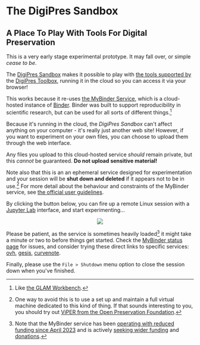 # The DigiPres Sandbox
## A Place To Play With Tools For Digital Preservation

<div class="warning">

This is a very early stage experimental prototype. It may fall over, or simple _cease to be_.

</div>

The [DigiPres Sandbox](https://github.com/digipres/sandbox) makes it possible to play with [the tools supported by](https://github.com/digipres/toolbox?tab=readme-ov-file#supported-tools) the [DigiPres Toolbox](https://github.com/digipres/toolbox), running it in the cloud so you can access it via your browser!

This works because it re-uses [the MyBinder Service](https://mybinder.org/), which is a cloud-hosted instance of [Binder](https://jupyter.org/binder). Binder was built to support reproducibility in scientific research, but can be used for all sorts of different things.[^1]

<div class="caution">

Because it's running in the cloud, the _DigiPres Sandbox_ can't affect anything on your computer - it's really just another web site!  However, if you want to experiment on your own files, you can choose to upload them through the web interface.

Any files you upload to this cloud-hosted service _should_ remain private, but this _cannot_ be guaranteed. __Do not upload sensitive material!__

Note also that this is an an ephemeral service designed for experimentation and your session will be __shut down and deleted__ if it appears not to be in use.[^3] For more detail about the behaviour and constraints of the MyBinder service, see [the official user guidelines](https://mybinder.readthedocs.io/en/latest/about/user-guidelines.html).

</div>

<div class="tip" label="Launch the DigiPres Sandbox!">

By clicking the button below, you can fire up a remote Linux session with a <a href="https://jupyter.org/">Jupyter Lab</a> interface, and start experimenting...

<p style="text-align: center;">
<a href="https://mybinder.org/v2/gh/digipres/sandbox/master" target="_blank" rel="noopener"><img src="https://mybinder.org/badge_logo.svg" style="max-width: 100%; vertical-align: middle;"></a>
</p>

Please be patient, as the service is sometimes heavily loaded[^2] it might take a minute or two to before things get started. Check the [MyBinder status page](https://mybinder.readthedocs.io/en/latest/about/status.html) for issues, and consider trying these direct links to specific services: [ovh](https://ovh.mybinder.org/v2/gh/digipres/sandbox/master), [gesis](https://notebooks.gesis.org/binder/v2/gh/digipres/sandbox/master), [curvenote](https://binder.curvenote.dev/v2/gh/digipres/sandbox/master).

Finally, please use the `File > Shutdown` menu option to close the session down when you've finished.

</div>

[^1]: Like [the GLAM Workbench](https://glam-workbench.net/using-binder/).

[^2]: Note that the MyBinder service has been [operating with reduced funding since April 2023](https://blog.jupyter.org/mybinder-org-reducing-capacity-c93ccfc6413f) and is actively [seeking wider funding](https://mybinder.readthedocs.io/en/latest/about/support.html) and [donations](https://numfocus.org/donate-to-jupyter).

[^3]: One way to avoid this is to use a set up and maintain a full virtual machine dedicated to this kind of thing.  If that sounds interesting to you, you should try out [ViPER from the Open Preservation Foundation](https://viper.openpreservation.org/).